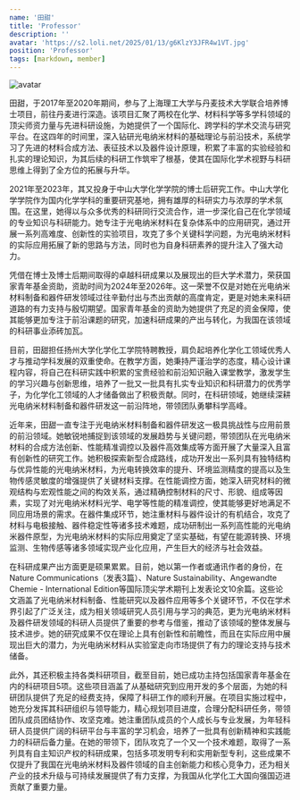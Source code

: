 ```yaml
---
name: '田甜'
title: 'Professor'
description: ''
avatar: 'https://s2.loli.net/2025/01/13/g6KlzY3JFR4w1VT.jpg'
position: 'Professor'
tags: [markdown, member]
---
```


![avatar](https://s2.loli.net/2025/01/13/g6KlzY3JFR4w1VT.jpg)

<!-- <p class="text-primary text-sm">
田甜，于2017年至2020年期间，参与了上海理工大学与丹麦技术大学联合培养博士项目，前往丹麦科技大学就读，这一跨学科、跨国界的学术经历为其后续的科研工作奠定了坚实的基础。2021年至2023年，她又在中山大学化学学院从事博士后研究工作，进一步深化了自己在化学领域的专业知识与科研能力。凭借其卓越的科研成果与学术潜力，田甜荣获国家青年基金资助，资助时间为2024年至2026年，这不仅是对其过往科研工作的肯定，更是对其未来科研道路的有力支持。目前，田甜担任扬州大学化学化工学院特聘教授，继续在科研与教学领域发光发热。
</p>
<p class="text-primary text-sm">
近年来，田甜一直专注于光电纳米材料制备和器件研发这一前沿领域的研究工作。她带领团队在光电纳米材料的合成方法、性能调控以及器件集成等方面开展了大量深入且富有创新性的研究，致力于开发出具有高性能、高稳定性的光电纳米材料及器件，以满足能源转换、环境监测、生物传感等诸多领域的迫切需求。在这一过程中，田甜取得了丰硕的学术成果，目前以第一作者或通讯作者的身份，在Nature Communications（发表3篇）、Nature Sustainability、Angewandte Chemie - International Edition等国际顶尖学术期刊上发表论文10余篇，这些论文不仅在学术界引起了广泛关注，更为相关领域的科研人员提供了重要的参考与借鉴，推动了光电纳米材料及器件研发领域的整体发展。
</p>
<p class="text-primary text-sm">
此外，田甜还积极主持各类科研项目，截至目前，她已成功主持包括国家青年基金在内的科研项目5项。这些项目的顺利开展，不仅为她的科研团队提供了充足的经费支持，更为光电纳米材料制备和器件研发领域的关键技术突破与创新应用提供了有力保障。在项目实施过程中，田甜充分发挥其科研组织与领导能力，带领团队攻克了一个又一个技术难题，取得了一系列具有自主知识产权的科研成果，为我国在光电纳米材料及器件领域的自主创新与产业升级贡献了重要力量。
</p> -->
<p class="text-primary text-sm">
田甜，于2017年至2020年期间，参与了上海理工大学与丹麦技术大学联合培养博士项目，前往丹麦进行深造。该项目汇聚了两校在化学、材料科学等多学科领域的顶尖师资力量与先进科研设施，为她提供了一个国际化、跨学科的学术交流与研究平台。在这四年的时间里，深入钻研光电纳米材料的基础理论与前沿技术，系统学习了先进的材料合成方法、表征技术以及器件设计原理，积累了丰富的实验经验和扎实的理论知识，为其后续的科研工作筑牢了根基，使其在国际化学术视野与科研思维上得到了全方位的拓展与升华。
</p>
<p class="text-primary text-sm">
2021年至2023年，其又投身于中山大学化学学院的博士后研究工作。中山大学化学学院作为国内化学学科的重要研究基地，拥有雄厚的科研实力与浓厚的学术氛围。在这里，她得以与众多优秀的科研同行交流合作，进一步深化自己在化学领域的专业知识与科研能力。她专注于光电纳米材料在复杂体系中的应用研究，通过开展一系列高难度、创新性的实验项目，攻克了多个关键科学问题，为光电纳米材料的实际应用拓展了新的思路与方法，同时也为自身科研素养的提升注入了强大动力。
</p>
<p class="text-primary text-sm">
凭借在博士及博士后期间取得的卓越科研成果以及展现出的巨大学术潜力，荣获国家青年基金资助，资助时间为2024年至2026年。这一荣誉不仅是对她在光电纳米材料制备和器件研发领域过往辛勤付出与杰出贡献的高度肯定，更是对她未来科研道路的有力支持与殷切期望。国家青年基金的资助为她提供了充足的资金保障，使其能够更加专注于前沿课题的研究，加速科研成果的产出与转化，为我国在该领域的科研事业添砖加瓦。
</p>
<p class="text-primary text-sm">
目前，田甜担任扬州大学化学化工学院特聘教授，肩负起培养化学化工领域优秀人才与推动学科发展的双重使命。在教学方面，她秉持严谨治学的态度，精心设计课程内容，将自己在科研实践中积累的宝贵经验和前沿知识融入课堂教学，激发学生的学习兴趣与创新思维，培养了一批又一批具有扎实专业知识和科研潜力的优秀学子，为化学化工领域的人才储备做出了积极贡献。同时，在科研领域，她继续深耕光电纳米材料制备和器件研发这一前沿阵地，带领团队勇攀科学高峰。
</p>
<p class="text-primary text-sm">
近年来，田甜一直专注于光电纳米材料制备和器件研发这一极具挑战性与应用前景的前沿领域。她敏锐地捕捉到该领域的发展趋势与关键问题，带领团队在光电纳米材料的合成方法创新、性能精准调控以及器件高效集成等方面开展了大量深入且富有创新性的研究工作。她积极探索新型合成路线，成功开发出一系列具有独特结构与优异性能的光电纳米材料，为光电转换效率的提升、环境监测精度的提高以及生物传感灵敏度的增强提供了关键材料支撑。在性能调控方面，她深入研究材料的微观结构与宏观性能之间的构效关系，通过精确控制材料的尺寸、形貌、组成等因素，实现了对光电纳米材料光学、电学等性能的精准调控，使其能够更好地满足不同应用场景的需求。在器件集成环节，她注重材料与器件设计的有机结合，攻克了材料与电极接触、器件稳定性等诸多技术难题，成功研制出一系列高性能的光电纳米器件原型，为光电纳米材料的实际应用奠定了坚实基础，有望在能源转换、环境监测、生物传感等诸多领域实现产业化应用，产生巨大的经济与社会效益。
</p>
<p class="text-primary text-sm">
在科研成果产出方面更是硕果累累。目前，她以第一作者或通讯作者的身份，在Nature Communications（发表3篇）、Nature Sustainability、Angewandte Chemie - International Edition等国际顶尖学术期刊上发表论文10余篇。这些论文涵盖了光电纳米材料制备、性能研究以及器件应用等多个关键环节，不仅在学术界引起了广泛关注，成为相关领域研究人员引用与学习的典范，更为光电纳米材料及器件研发领域的科研人员提供了重要的参考与借鉴，推动了该领域的整体发展与技术进步。她的研究成果不仅在理论上具有创新性和前瞻性，而且在实际应用中展现出巨大的潜力，为光电纳米材料从实验室走向市场提供了有力的理论支持与技术储备。
</p>
<p class="text-primary text-sm">
此外，其还积极主持各类科研项目，截至目前，她已成功主持包括国家青年基金在内的科研项目5项。这些项目涵盖了从基础研究到应用开发的多个层面，为她的科研团队提供了充足的经费支持，保障了科研工作的顺利开展。在项目实施过程中，她充分发挥其科研组织与领导能力，精心规划项目进度，合理分配科研任务，带领团队成员团结协作、攻坚克难。她注重团队成员的个人成长与专业发展，为年轻科研人员提供广阔的科研平台与丰富的学习机会，培养了一批具有创新精神和实践能力的科研后备力量。在她的带领下，团队攻克了一个又一个技术难题，取得了一系列具有自主知识产权的科研成果，包括多项发明专利和实用新型专利，这些成果不仅提升了我国在光电纳米材料及器件领域的自主创新能力和核心竞争力，还为相关产业的技术升级与可持续发展提供了有力支撑，为我国从化学化工大国向强国迈进贡献了重要力量。
</p>
